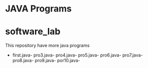 # JAVA Programs
# software_lab
This repository have more java programs
- first.java-
pro3.java-
pro4.java-
pro5.java-
pro6.java-
pro7.java-
pro8.java-
pro9.java-
por10.java-
